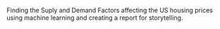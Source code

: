 Finding the Suply and Demand Factors affecting the US housing prices using machine learning and creating a report for storytelling.
